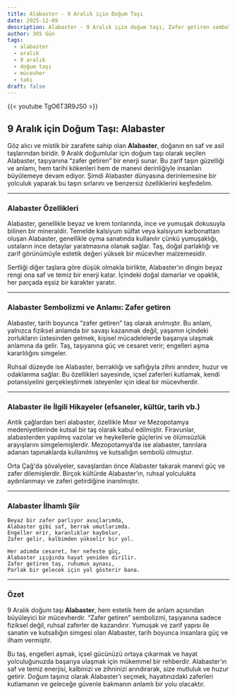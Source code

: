 ```yaml
---
title: Alabaster - 9 Aralık için Doğum Taşı
date: 2025-12-09
description: Alabaster - 9 Aralık için doğum taşı, Zafer getiren sembolü. Bu özel taşın derin anlamını öğrenin.
author: 365 Gün
tags:
  - alabaster
  - aralık
  - 9 aralık
  - doğum taşı
  - mücevher
  - takı
draft: false
---
```


{{< youtube TgO6T3R9JS0 >}}

## 9 Aralık için Doğum Taşı: Alabaster

Göz alıcı ve mistik bir zarafete sahip olan **Alabaster**, doğanın en saf ve asil taşlarından biridir. 9 Aralık doğumlular için doğum taşı olarak seçilen Alabaster, taşıyanına “zafer getiren” bir enerji sunar. Bu zarif taşın güzelliği ve anlamı, hem tarihi kökenleri hem de manevi derinliğiyle insanları büyülemeye devam ediyor. Şimdi Alabaster dünyasına derinlemesine bir yolculuk yaparak bu taşın sırlarını ve benzersiz özelliklerini keşfedelim.

---

### Alabaster Özellikleri

Alabaster, genellikle beyaz ve krem tonlarında, ince ve yumuşak dokusuyla bilinen bir mineraldir. Temelde kalsiyum sülfat veya kalsiyum karbonattan oluşan Alabaster, genellikle oyma sanatında kullanılır çünkü yumuşaklığı, ustaların ince detaylar yaratmasına olanak sağlar. Taş, doğal parlaklığı ve zarif görünümüyle estetik değeri yüksek bir mücevher malzemesidir.

Sertliği diğer taşlara göre düşük olmakla birlikte, Alabaster’ın dingin beyaz rengi ona saf ve temiz bir enerji katar. İçindeki doğal damarlar ve opaklık, her parçada eşsiz bir karakter yaratır.

---

### Alabaster Sembolizmi ve Anlamı: Zafer getiren

Alabaster, tarih boyunca “zafer getiren” taş olarak anılmıştır. Bu anlam, yalnızca fiziksel anlamda bir savaşı kazanmak değil, yaşamın içindeki zorlukların üstesinden gelmek, kişisel mücadelelerde başarıya ulaşmak anlamına da gelir. Taş, taşıyanına güç ve cesaret verir; engelleri aşma kararlılığını simgeler.

Ruhsal düzeyde ise Alabaster, berraklığı ve saflığıyla zihni arındırır, huzur ve odaklanma sağlar. Bu özellikleri sayesinde, içsel zaferleri kutlamak, kendi potansiyelini gerçekleştirmek isteyenler için ideal bir mücevherdir.

---

### Alabaster ile İlgili Hikayeler (efsaneler, kültür, tarih vb.)

Antik çağlardan beri alabaster, özellikle Mısır ve Mezopotamya medeniyetlerinde kutsal bir taş olarak kabul edilmiştir. Firavunlar, alabasterden yapılmış vazolar ve heykellerle güçlerini ve ölümsüzlük arayışlarını simgelemişlerdir. Mezopotamya’da ise alabaster, tanrılara adanan tapınaklarda kullanılmış ve kutsallığın sembolü olmuştur.

Orta Çağ'da şövalyeler, savaşlardan önce Alabaster takarak manevi güç ve zafer dilemişlerdir. Birçok kültürde Alabaster’ın, ruhsal yolculukta aydınlanmayı ve zaferi getirdiğine inanılmıştır.

---

### Alabaster İlhamlı Şiir

```
Beyaz bir zafer parlıyor avuçlarımda,
Alabaster gibi saf, berrak umutlarımda.
Engeller erir, karanlıklar kaybolur,
Zafer gelir, kalbimden yükselir bir yol.

Her adımda cesaret, her nefeste güç,
Alabaster ışığında hayat yeniden dirilir.
Zafer getiren taş, ruhumun aynası,
Parlak bir gelecek için yol gösterir bana.
```

---

### Özet

9 Aralık doğum taşı **Alabaster**, hem estetik hem de anlam açısından büyüleyici bir mücevherdir. “Zafer getiren” sembolizmi, taşıyanına sadece fiziksel değil, ruhsal zaferler de kazandırır. Yumuşak ve zarif yapısı ile sanatın ve kutsallığın simgesi olan Alabaster, tarih boyunca insanlara güç ve ilham vermiştir.

Bu taş, engelleri aşmak, içsel gücünüzü ortaya çıkarmak ve hayat yolculuğunuzda başarıya ulaşmak için mükemmel bir rehberdir. Alabaster’ın saf ve temiz enerjisi, kalbinizi ve zihninizi arındırarak, size mutluluk ve huzur getirir. Doğum taşınız olarak Alabaster’ı seçmek, hayatınızdaki zaferleri kutlamanın ve geleceğe güvenle bakmanın anlamlı bir yolu olacaktır.
